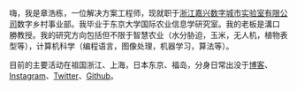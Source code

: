 嗨，我是章浩栋，一位解决方案工程师，现就职于[浙江嘉兴数字城市实验室有限公司](http://www.digitalcitylab.cn/)数字乡村事业部。我毕业于东京大学国际农业信息学研究室。我的老板是溝口　勝教授。我的研究方向包括但不限于智慧农业（水分胁迫，玉米，无人机，植物表型等），计算机科学（编程语言，图像处理，机器学习，算法等）。

目前的主要活动在祖国浙江、上海，日本东京、福岛，分身日常出没于[博客](https://haodong1228.github.io)、[Instagram](https://www.instagram.com/haooodongzzz/)、[Twitter](https://twitter.com/ZhangHaodong666)、[Github](https://github.com/haodong1228)。



